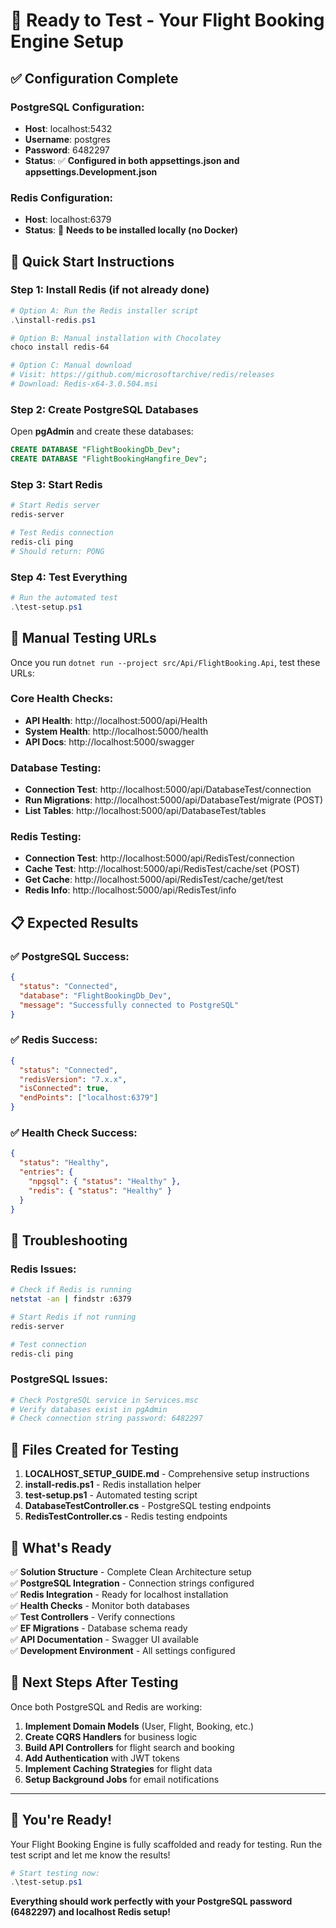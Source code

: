 # 🎯 Ready to Test - Your Flight Booking Engine Setup

## ✅ Configuration Complete

### PostgreSQL Configuration:
- **Host**: localhost:5432
- **Username**: postgres  
- **Password**: 6482297
- **Status**: ✅ **Configured in both appsettings.json and appsettings.Development.json**

### Redis Configuration:
- **Host**: localhost:6379
- **Status**: 🔄 **Needs to be installed locally (no Docker)**

## 🚀 Quick Start Instructions

### Step 1: Install Redis (if not already done)
```powershell
# Option A: Run the Redis installer script
.\install-redis.ps1

# Option B: Manual installation with Chocolatey
choco install redis-64

# Option C: Manual download
# Visit: https://github.com/microsoftarchive/redis/releases
# Download: Redis-x64-3.0.504.msi
```

### Step 2: Create PostgreSQL Databases
Open **pgAdmin** and create these databases:
```sql
CREATE DATABASE "FlightBookingDb_Dev";
CREATE DATABASE "FlightBookingHangfire_Dev";
```

### Step 3: Start Redis
```bash
# Start Redis server
redis-server

# Test Redis connection
redis-cli ping
# Should return: PONG
```

### Step 4: Test Everything
```powershell
# Run the automated test
.\test-setup.ps1
```

## 🧪 Manual Testing URLs

Once you run `dotnet run --project src/Api/FlightBooking.Api`, test these URLs:

### Core Health Checks:
- **API Health**: http://localhost:5000/api/Health
- **System Health**: http://localhost:5000/health
- **API Docs**: http://localhost:5000/swagger

### Database Testing:
- **Connection Test**: http://localhost:5000/api/DatabaseTest/connection
- **Run Migrations**: http://localhost:5000/api/DatabaseTest/migrate (POST)
- **List Tables**: http://localhost:5000/api/DatabaseTest/tables

### Redis Testing:
- **Connection Test**: http://localhost:5000/api/RedisTest/connection
- **Cache Test**: http://localhost:5000/api/RedisTest/cache/set (POST)
- **Get Cache**: http://localhost:5000/api/RedisTest/cache/get/test
- **Redis Info**: http://localhost:5000/api/RedisTest/info

## 📋 Expected Results

### ✅ PostgreSQL Success:
```json
{
  "status": "Connected",
  "database": "FlightBookingDb_Dev",
  "message": "Successfully connected to PostgreSQL"
}
```

### ✅ Redis Success:
```json
{
  "status": "Connected",
  "redisVersion": "7.x.x",
  "isConnected": true,
  "endPoints": ["localhost:6379"]
}
```

### ✅ Health Check Success:
```json
{
  "status": "Healthy",
  "entries": {
    "npgsql": { "status": "Healthy" },
    "redis": { "status": "Healthy" }
  }
}
```

## 🔧 Troubleshooting

### Redis Issues:
```bash
# Check if Redis is running
netstat -an | findstr :6379

# Start Redis if not running
redis-server

# Test connection
redis-cli ping
```

### PostgreSQL Issues:
```bash
# Check PostgreSQL service in Services.msc
# Verify databases exist in pgAdmin
# Check connection string password: 6482297
```

## 📁 Files Created for Testing

1. **LOCALHOST_SETUP_GUIDE.md** - Comprehensive setup instructions
2. **install-redis.ps1** - Redis installation helper
3. **test-setup.ps1** - Automated testing script
4. **DatabaseTestController.cs** - PostgreSQL testing endpoints
5. **RedisTestController.cs** - Redis testing endpoints

## 🎯 What's Ready

✅ **Solution Structure** - Complete Clean Architecture setup  
✅ **PostgreSQL Integration** - Connection strings configured  
✅ **Redis Integration** - Ready for localhost installation  
✅ **Health Checks** - Monitor both databases  
✅ **Test Controllers** - Verify connections  
✅ **EF Migrations** - Database schema ready  
✅ **API Documentation** - Swagger UI available  
✅ **Development Environment** - All settings configured  

## 🚀 Next Steps After Testing

Once both PostgreSQL and Redis are working:

1. **Implement Domain Models** (User, Flight, Booking, etc.)
2. **Create CQRS Handlers** for business logic
3. **Build API Controllers** for flight search and booking
4. **Add Authentication** with JWT tokens
5. **Implement Caching Strategies** for flight data
6. **Setup Background Jobs** for email notifications

---

## 🎉 You're Ready!

Your Flight Booking Engine is fully scaffolded and ready for testing. Run the test script and let me know the results!

```powershell
# Start testing now:
.\test-setup.ps1
```

**Everything should work perfectly with your PostgreSQL password (6482297) and localhost Redis setup!**
